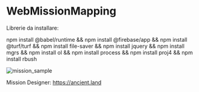 # WebMissionMapping

Librerie da installare:

npm install @babel/runtime && npm install @firebase/app && npm install @turf/turf && npm install file-saver && npm install jquery && npm install mgrs && npm install ol && npm install process && npm install proj4 && npm install rbush


![mission_sample](https://github.com/robertocalvi/WebMissionMapping/assets/20637640/d78b3f52-fc95-49fa-b16b-8ddcd8366919)


Mission Designer: https://ancient.land



